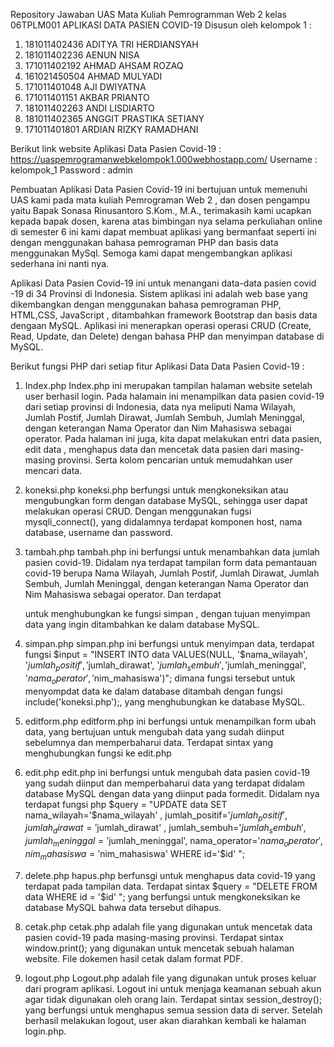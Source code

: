 Repository Jawaban UAS Mata Kuliah Pemrogramman Web 2 kelas 06TPLM001
APLIKASI DATA PASIEN COVID-19
Disusun oleh kelompok 1 :
1.	181011402436	ADITYA TRI HERDIANSYAH
2.	181011402236	AENUN NISA
3.	171011402192	AHMAD AHSAM ROZAQ
4.	161021450504	AHMAD MULYADI
5.	171011401048	AJI DWIYATNA
6.	171011401151	AKBAR PRIANTO
7.	181011402263	ANDI LISDIARTO
8.	181011402365	ANGGIT PRASTIKA SETIANY
9.	171011401801	ARDIAN RIZKY RAMADHANI

Berikut link website Aplikasi Data Pasien Covid-19 : https://uaspemrogramanwebkelompok1.000webhostapp.com/
Username	: kelompok_1
Password	: admin

Pembuatan Aplikasi Data Pasien Covid-19 ini bertujuan untuk memenuhi UAS kami pada mata kuliah Pemrograman Web 2 , dan dosen pengampu yaitu Bapak Sonasa Rinusantoro S.Kom., M.A., terimakasih kami ucapkan kepada bapak dosen, karena atas bimbingan nya selama perkuliahan online di semester 6 ini kami dapat membuat aplikasi yang bermanfaat seperti ini dengan menggunakan bahasa pemrograman PHP dan basis data menggunakan MySql. Semoga kami dapat mengembangkan aplikasi sederhana ini nanti nya.

Aplikasi Data Pasien Covid-19 ini untuk menangani data-data pasien covid -19 di 34 Provinsi di Indonesia. Sistem aplikasi ini adalah web base yang dikembangkan dengan menggunakan bahasa pemrograman PHP, HTML,CSS, JavaScript , ditambahkan framework Bootstrap dan basis data dengaan MySQL. Aplikasi ini menerapkan operasi operasi CRUD (Create, Read, Update, dan Delete) dengan bahasa PHP dan menyimpan database di MySQL.

Berikut fungsi PHP dari setiap fitur Aplikasi Data Data Pasien Covid-19 :
1.	Index.php
Index.php ini merupakan tampilan halaman website setelah user berhasil login. Pada halamain ini menampilkan data pasien covid-19 dari setiap provinsi di Indonesia, data nya meliputi Nama Wilayah, Jumlah Postif, Jumlah  Dirawat, Jumlah Sembuh, Jumlah Meninggal, dengan keterangan Nama Operator dan Nim Mahasiswa sebagai operator.
Pada halaman ini juga, kita dapat melakukan entri data pasien, edit data , menghapus data dan mencetak data pasien dari masing-masing provinsi. Serta kolom pencarian untuk memudahkan user mencari data.

2.	koneksi.php
koneksi.php berfungsi untuk mengkoneksikan atau mengubungkan form dengan database MySQL, sehingga user dapat melakukan operasi CRUD. Dengan menggunakan fugsi mysqli_connect(), yang didalamnya terdapat komponen host, nama database, username dan password.

3.	tambah.php
tambah.php ini berfungsi untuk menambahkan data jumlah pasien covid-19. Didalam nya terdapat tampilan form data pemantauan covid-19 berupa Nama Wilayah, Jumlah Postif, Jumlah  Dirawat, Jumlah Sembuh, Jumlah Meninggal, dengan keterangan Nama Operator dan Nim Mahasiswa sebagai operator. Dan terdapat  <form method="post" action="simpan.php" > untuk menghubungkan ke fungsi simpan , dengan tujuan menyimpan data yang ingin ditambahkan ke dalam database MySQL.
 
4.	simpan.php
simpan.php ini berfungsi untuk menyimpan data, terdapat fungsi $input = "INSERT INTO data VALUES(NULL, '$nama_wilayah', '$jumlah_positif', '$jumlah_dirawat', '$jumlah_sembuh', '$jumlah_meninggal', '$nama_operator', '$nim_mahasiswa')";
dimana fungsi tersebut untuk menyompdat data ke dalam database ditambah dengan fungsi  include('koneksi.php');, yang menghubungkan ke database MySQL.

5.	editform.php
editform.php ini berfungsi untuk menampilkan form ubah data, yang bertujuan untuk mengubah data yang sudah diinput  sebelumnya dan memperbaharui data. Terdapat sintax <form method="get" action="edit.php"> yang menghubungkan fungsi ke edit.php

6.	edit.php
edit.php ini berfungsi untuk mengubah data pasien covid-19 yang sudah diinput dan memperbaharui data yang terdapat didalam database MySQL dengan data yang diinput pada formedit. Didalam nya terdapat fungsi php $query = "UPDATE data SET nama_wilayah='$nama_wilayah' , jumlah_positif='$jumlah_positif' , jumlah_dirawat='$jumlah_dirawat' , jumlah_sembuh='$jumlah_sembuh', jumlah_meninggal='$jumlah_meninggal', nama_operator='$nama_operator', nim_mahasiswa='$nim_mahasiswa' WHERE id='$id' ";

7.	delete.php
hapus.php berfunsgi untuk menghapus data covid-19 yang terdapat pada tampilan data. Terdapat sintax $query = "DELETE FROM data WHERE id = '$id' "; yang berfungsi untuk mengkoneksikan ke database MySQL bahwa data tersebut dihapus.
8.	cetak.php
cetak.php adalah file yang digunakan untuk mencetak data pasien covid-19 pada masing-masing provinsi. Terdapat sintax window.print(); yang digunakan untuk mencetak sebuah halaman website. File dokemen hasil cetak dalam format PDF.

9.	logout.php
Logout.php adalah file yang digunakan untuk proses keluar dari program aplikasi. Logout ini untuk menjaga keamanan sebuah akun agar tidak digunakan oleh orang lain. Terdapat sintax session_destroy(); yang berfungsi untuk  menghapus semua session data di server. Setelah berhasil melakukan logout, user akan diarahkan kembali ke halaman login.php.


